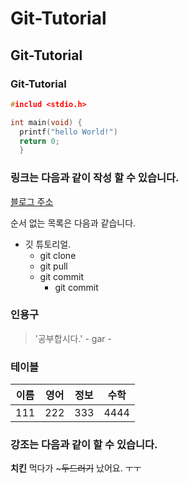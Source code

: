 # Git-Tutorial
## Git-Tutorial
### Git-Tutorial

```c
#includ <stdio.h>

int main(void) {
  printf("hello World!")
  return 0;
  }
```

### 링크는 다음과 같이 작성 할 수 있습니다.

[블로그 주소](https://localhost)

순서 없는 목록은 다음과 같습니다.

* 깃 튜토리얼.
  * git clone
  * git pull
  * git commit
    * git commit

### 인용구
> '공부합시다.' - gar -

### 테이블

이름|영어|정보|수학
---|---|---|---|
111|222|333|4444|

### 강조는 다음과 같이 할 수 있습니다.

**치킨** 먹다가 ~~~두드러기~~ 났어요. ㅜㅜ
